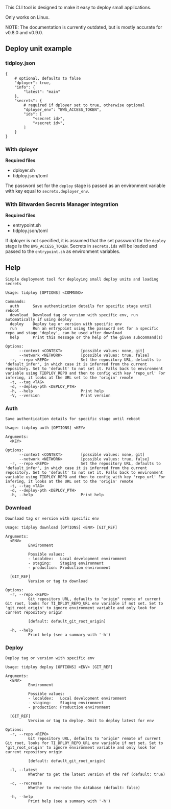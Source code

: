 This CLI tool is designed to make it easy to deploy small applications.

Only works on Linux. 

NOTE: The documentation is currently outdated, but is mostly accurate for v0.8.0 and v0.9.0.

## Deploy unit example

### tidploy.json

```jsonc
{
    # optional, defaults to false
    "dployer": true,
    "info": {
        "latest": "main"
    },
    "secrets": {
        # required if dployer set to true, otherwise optional
        "dployer_env": "BWS_ACCESS_TOKEN",
        "ids": [
            "<secret id>",
            "<secret id>",
        ]
    }
}

```

### With dployer

**Required files**

* dployer.sh
* tidploy.json/toml

The password set for the `deploy` stage is passed as an environment variable with key equal to `secrets.deployer_env`.

### With Bitwarden Secrets Manager integration

**Required files**

* entrypoint.sh
* tidploy.json/toml

If dployer is not specified, it is assumed that the set password for the `deploy` stage is the `BWS_ACCESS_TOKEN`. Secrets in `secrets.ids` will be loaded and passed to the `entrypoint.sh` as environment variables.

## Help

```text
Simple deployment tool for deploying small deploy units and loading secrets

Usage: tidploy [OPTIONS] <COMMAND>

Commands:
  auth      Save authentication details for specific stage until reboot
  download  Download tag or version with specific env, run automatically if using deploy
  deploy    Deploy tag or version with specific env
  run       Run an entrypoint using the password set for a specific repo and stage 'deploy', can be used after download
  help      Print this message or the help of the given subcommand(s)

Options:
      --context <CONTEXT>        [possible values: none, git]
      --network <NETWORK>        [possible values: true, false]
  -r, --repo <REPO>              Set the repository URL, defaults to 'default_infer', in which case it is inferred from the current repository. Set to 'default' to not set it. Falls back to environment variable using TIDPLOY_REPO and then to config with key 'repo_url' For infering, it looks at the URL set to the 'origin' remote
  -t, --tag <TAG>                
  -d, --deploy-pth <DEPLOY_PTH>  
  -h, --help                     Print help
  -V, --version                  Print version
```

### Auth

```text
Save authentication details for specific stage until reboot

Usage: tidploy auth [OPTIONS] <KEY>

Arguments:
  <KEY>  

Options:
      --context <CONTEXT>        [possible values: none, git]
      --network <NETWORK>        [possible values: true, false]
  -r, --repo <REPO>              Set the repository URL, defaults to 'default_infer', in which case it is inferred from the current repository. Set to 'default' to not set it. Falls back to environment variable using TIDPLOY_REPO and then to config with key 'repo_url' For infering, it looks at the URL set to the 'origin' remote
  -t, --tag <TAG>                
  -d, --deploy-pth <DEPLOY_PTH>  
  -h, --help                     Print help
```


### Download

```text
Download tag or version with specific env

Usage: tidploy download [OPTIONS] <ENV> [GIT_REF]

Arguments:
  <ENV>
          Environment

          Possible values:
          - localdev:   Local development environment
          - staging:    Staging environment
          - production: Production environment

  [GIT_REF]
          Version or tag to download

Options:
  -r, --repo <REPO>
          Git repository URL, defaults to "origin" remote of current Git root, looks for TI_DPLOY_REPO_URL env variable if not set. Set to 'git_root_origin' to ignore environment variable and only look for current repository origin
          
          [default: default_git_root_origin]

  -h, --help
          Print help (see a summary with '-h')
```


### Deploy

```text
Deploy tag or version with specific env

Usage: tidploy deploy [OPTIONS] <ENV> [GIT_REF]

Arguments:
  <ENV>
          Environment

          Possible values:
          - localdev:   Local development environment
          - staging:    Staging environment
          - production: Production environment

  [GIT_REF]
          Version or tag to deploy. Omit to deploy latest for env

Options:
  -r, --repo <REPO>
          Git repository URL, defaults to "origin" remote of current Git root, looks for TI_DPLOY_REPO_URL env variable if not set. Set to 'git_root_origin' to ignore environment variable and only look for current repository origin
          
          [default: default_git_root_origin]

  -l, --latest
          Whether to get the latest version of the ref (default: true)

  -c, --recreate
          Whether to recreate the database (default: false)

  -h, --help
          Print help (see a summary with '-h')
```